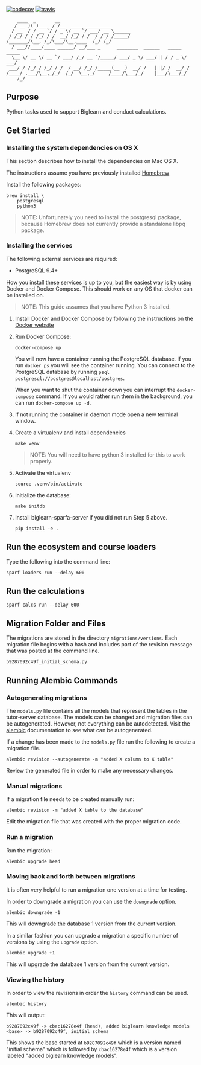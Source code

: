 

[![codecov](https://codecov.io/gh/openstax/biglearn-sparfa-server/branch/master/graph/badge.svg)](https://codecov.io/gh/openstax/biglearn-sparfa-server)
[![travis](https://travis-ci.org/openstax/biglearn-sparfa-server.svg?branch=master)](https://travis-ci.org/openstax/biglearn-sparfa-server)

        ____  _       __
       / __ )(_)___ _/ /__  ____ __________
      / __  / / __ `/ / _ \/ __ `/ ___/ __ \______
     / /_/ / / /_/ / /  __/ /_/ / /  / / / /_____/
    /_______/\__, /_/\___/\__,____  /_/ /_/
      / ___//____/____ ______/ __/___ _      ________  ______   _____  _____
      \__ \/ __ \/ __ `/ ___/ /_/ __ `/_____/ ___/ _ \/ ___/ | / / _ \/ ___/
     ___/ / /_/ / /_/ / /  / __/ /_/ /_____(__  )  __/ /   | |/ /  __/ /
    /____/ .___/\__,_/_/  /_/  \__,_/     /____/\___/_/    |___/\___/_/
        /_/

## Purpose

Python tasks used to support Biglearn and conduct calculations.

## Get Started

### Installing the system dependencies on OS X

This section describes how to install the dependencies on Mac OS X.

The instructions assume you have previously installed [Homebrew](http://brew.sh/)

Install the following packages:

```
brew install \
    postgresql
    python3
```

> NOTE: Unfortunately you need to install the postgresql package, because Homebrew does not currently provide a standalone libpq package.

### Installing the services

The following external services are required:

- PostgreSQL 9.4+

How you install these services is up to you, but the easiest way is by using
Docker and Docker Compose. This should work on any OS that docker can be installed on.

> NOTE: This guide assumes that you have Python 3 installed.

1. Install Docker and Docker Compose by following the instructions on the [Docker website](https://docs.docker.com/compose/install/)
2. Run Docker Compose:

    `docker-compose up`

    You will now have a container running the PostgreSQL database. If you run `docker ps` you will see the container running.
    You can connect to the PostgreSQL database by running `psql postgresql://postgres@localhost/postgres`.

    When you want to shut the container down you can interrupt the `docker-compose` command. If you would rather run them in the background, you can run `docker-compose up -d`.

3. If not running the container in daemon mode open a new terminal window.

4. Create a virtualenv and install dependencies

    `make venv`

    > NOTE: You will need to have python 3 installed for this to work properly.

5. Activate the virtualenv

    `source .venv/bin/activate`

6. Initialize the database:

    `make initdb`

7. Install biglearn-sparfa-server if you did not run Step 5 above.

    `pip install -e .`

## Run the ecosystem and course loaders

Type the following into the command line:

    sparf loaders run --delay 600

## Run the calculations

    sparf calcs run --delay 600

## Migration Folder and Files

The migrations are stored in the directory `migrations/versions`. Each migration file begins with a hash and includes part of the revision message that was posted at the command line.

`b9287092c49f_initial_schema.py`

## Running Alembic Commands

### Autogenerating migrations

The `models.py` file contains all the models that represent the tables in the tutor-server database.
The models can be changed and migration files can be autogenerated. However, not everything can be autodetected.
Visit the [alembic](http://alembic.zzzcomputing.com/en/latest/autogenerate.html#what-does-autogenerate-detect-and-what-does-it-not-detect) documentation to see what can be autogenerated.

If a change has been made to the `models.py` file run the following to create a migration file.

`alembic revision --autogenerate -m "added X column to X table"`

Review the generated file in order to make any necessary changes.

### Manual migrations

If a migration file needs to be created manually run:

`alembic revision -m "added X table to the database"`

Edit the migration file that was created with the proper migration code.

### Run a migration

Run the migration:

`alembic upgrade head`

### Moving back and forth between migrations

It is often very helpful to run a migration one version at a time for testing.

In order to downgrade a migration you can use the `downgrade` option.

`alembic downgrade -1`

This will downgrade the database 1 version from the current version.

In a similar fashion you can upgrade a migration a specific number of versions by using the `upgrade` option.

`alembic upgrade +1`

This will upgrade the database 1 version from the current version.

### Viewing the history

In order to view the revisions in order the `history` command can be used.

`alembic history`

This will output:

```
b9287092c49f -> cbac16278e4f (head), added biglearn knowledge models
<base> -> b9287092c49f, initial schema
```

This shows the base started at `b9287092c49f` which is a version named "initial schema" which is followed by `cbac16278e4f` which is a version labeled "added biglearn knowledge models".


